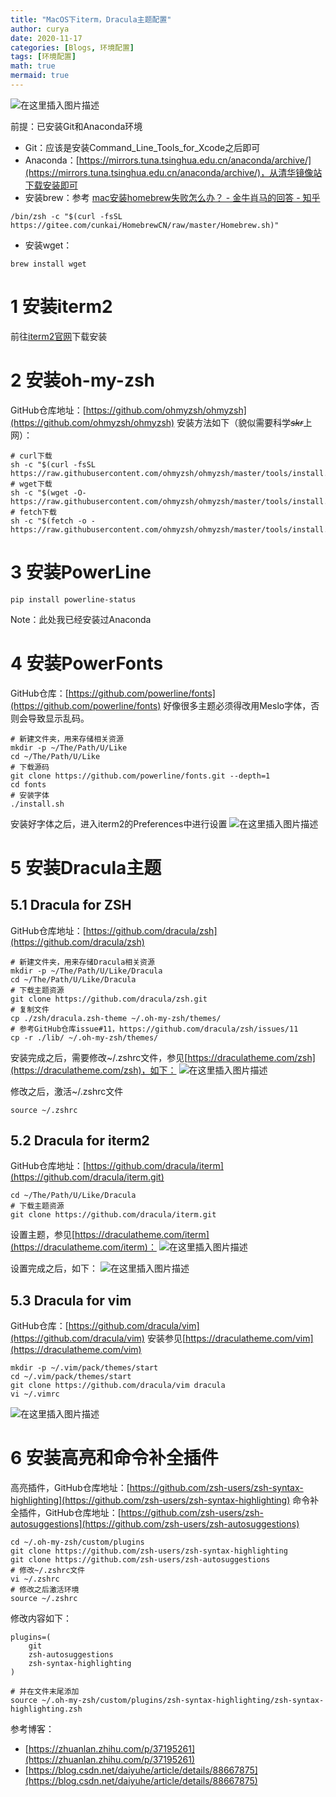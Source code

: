 ```yaml
---
title: "MacOS下iterm，Dracula主题配置"
author: curya
date: 2020-11-17
categories: [Blogs, 环境配置]
tags: [环境配置]
math: true
mermaid: true
---
```


![在这里插入图片描述](https://img-blog.csdnimg.cn/3ae84a30e5f84f7b834ca6674512b358.png?x-oss-process=image/watermark,type_d3F5LXplbmhlaQ,shadow_50,text_Q1NETiBAQ3VyeWE=,size_20,color_FFFFFF,t_70,g_se,x_16)


前提：已安装Git和Anaconda环境
- Git：应该是安装Command_Line_Tools_for_Xcode之后即可
- Anaconda：[https://mirrors.tuna.tsinghua.edu.cn/anaconda/archive/](https://mirrors.tuna.tsinghua.edu.cn/anaconda/archive/)，从清华镜像站下载安装即可
- 安装brew：参考 [mac安装homebrew失败怎么办？ - 金牛肖马的回答 - 知乎](https://www.zhihu.com/question/35928898/answer/133380744)
```shell
/bin/zsh -c "$(curl -fsSL https://gitee.com/cunkai/HomebrewCN/raw/master/Homebrew.sh)"
```

- 安装wget：
```shell
brew install wget
```
# 1 安装iterm2
前往[iterm2官网](https://iterm2.com/)下载安装

# 2 安装oh-my-zsh
GitHub仓库地址：[https://github.com/ohmyzsh/ohmyzsh](https://github.com/ohmyzsh/ohmyzsh)
安装方法如下（貌似需要科学~~_skr_~~上网）：
```shell
# curl下载
sh -c "$(curl -fsSL https://raw.githubusercontent.com/ohmyzsh/ohmyzsh/master/tools/install.sh)"
# wget下载
sh -c "$(wget -O- https://raw.githubusercontent.com/ohmyzsh/ohmyzsh/master/tools/install.sh)"
# fetch下载
sh -c "$(fetch -o - https://raw.githubusercontent.com/ohmyzsh/ohmyzsh/master/tools/install.sh)"
```

# 3 安装PowerLine
```shell
pip install powerline-status
```
Note：此处我已经安装过Anaconda

# 4 安装PowerFonts
GitHub仓库：[https://github.com/powerline/fonts](https://github.com/powerline/fonts)
好像很多主题必须得改用Meslo字体，否则会导致显示乱码。
```shell
# 新建文件夹，用来存储相关资源
mkdir -p ~/The/Path/U/Like
cd ~/The/Path/U/Like
# 下载源码
git clone https://github.com/powerline/fonts.git --depth=1
cd fonts
# 安装字体
./install.sh
```
安装好字体之后，进入iterm2的Preferences中进行设置
![在这里插入图片描述](https://img-blog.csdnimg.cn/0d3be187c8474c8bbb18dd544edc91c4.png?x-oss-process=image/watermark,type_d3F5LXplbmhlaQ,shadow_50,text_Q1NETiBAQ3VyeWE=,size_20,color_FFFFFF,t_70,g_se,x_16)

# 5 安装Dracula主题
## 5.1 Dracula for ZSH
GitHub仓库地址：[https://github.com/dracula/zsh](https://github.com/dracula/zsh)
```shell
# 新建文件夹，用来存储Dracula相关资源
mkdir -p ~/The/Path/U/Like/Dracula
cd ~/The/Path/U/Like/Dracula
# 下载主题资源
git clone https://github.com/dracula/zsh.git
# 复制文件
cp ./zsh/dracula.zsh-theme ~/.oh-my-zsh/themes/
# 参考GitHub仓库issue#11，https://github.com/dracula/zsh/issues/11
cp -r ./lib/ ~/.oh-my-zsh/themes/
```
安装完成之后，需要修改~/.zshrc文件，参见[https://draculatheme.com/zsh](https://draculatheme.com/zsh)，如下：
![在这里插入图片描述](https://img-blog.csdnimg.cn/766e01f5e3d6402a8319cf58cc6485f3.png?x-oss-process=image/watermark,type_d3F5LXplbmhlaQ,shadow_50,text_Q1NETiBAQ3VyeWE=,size_20,color_FFFFFF,t_70,g_se,x_16)

修改之后，激活~/.zshrc文件
```shell
source ~/.zshrc
```

## 5.2 Dracula for iterm2
GitHub仓库地址：[https://github.com/dracula/iterm](https://github.com/dracula/iterm.git)

```shell
cd ~/The/Path/U/Like/Dracula
# 下载主题资源
git clone https://github.com/dracula/iterm.git
```
设置主题，参见[https://draculatheme.com/iterm](https://draculatheme.com/iterm)：
![在这里插入图片描述](https://img-blog.csdnimg.cn/e4d2a2ee07294f379cc7b3d8537f5739.png?x-oss-process=image/watermark,type_d3F5LXplbmhlaQ,shadow_50,text_Q1NETiBAQ3VyeWE=,size_20,color_FFFFFF,t_70,g_se,x_16)

设置完成之后，如下：
![在这里插入图片描述](https://img-blog.csdnimg.cn/6557bc967b954bd1852e339dd72e8ee6.png?x-oss-process=image/watermark,type_d3F5LXplbmhlaQ,shadow_50,text_Q1NETiBAQ3VyeWE=,size_20,color_FFFFFF,t_70,g_se,x_16)

## 5.3 Dracula for vim
GitHub仓库：[https://github.com/dracula/vim](https://github.com/dracula/vim)
安装参见[https://draculatheme.com/vim](https://draculatheme.com/vim)
```shell
mkdir -p ~/.vim/pack/themes/start
cd ~/.vim/pack/themes/start
git clone https://github.com/dracula/vim dracula
vi ~/.vimrc
```
![在这里插入图片描述](https://img-blog.csdnimg.cn/95710e448b454691939ea74d574c1493.png?x-oss-process=image/watermark,type_d3F5LXplbmhlaQ,shadow_50,text_Q1NETiBAQ3VyeWE=,size_20,color_FFFFFF,t_70,g_se,x_16)

# 6 安装高亮和命令补全插件
高亮插件，GitHub仓库地址：[https://github.com/zsh-users/zsh-syntax-highlighting](https://github.com/zsh-users/zsh-syntax-highlighting)
命令补全插件，GitHub仓库地址：[https://github.com/zsh-users/zsh-autosuggestions](https://github.com/zsh-users/zsh-autosuggestions)
```shell
cd ~/.oh-my-zsh/custom/plugins
git clone https://github.com/zsh-users/zsh-syntax-highlighting
git clone https://github.com/zsh-users/zsh-autosuggestions
# 修改~/.zshrc文件
vi ~/.zshrc
# 修改之后激活环境
source ~/.zshrc
```
修改内容如下：
```shell
plugins=(
    git
    zsh-autosuggestions
    zsh-syntax-highlighting
)

# 并在文件末尾添加
source ~/.oh-my-zsh/custom/plugins/zsh-syntax-highlighting/zsh-syntax-highlighting.zsh
```

参考博客：
- [https://zhuanlan.zhihu.com/p/37195261](https://zhuanlan.zhihu.com/p/37195261)
- [https://blog.csdn.net/daiyuhe/article/details/88667875](https://blog.csdn.net/daiyuhe/article/details/88667875)
